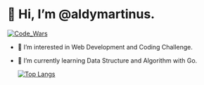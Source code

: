 # 👋 Hi, I’m @aldymartinus.
[![Code_Wars](https://www.codewars.com/users/aldymartinus/badges/small)]( )
- 👀 I’m interested in Web Development and Coding Challenge.
- 🌱 I’m currently learning Data Structure and Algorithm with Go.

  [![Top Langs](https://github-readme-stats.vercel.app/api/top-langs/?username=aldymartinus&layout=compact&theme=tokyonight)]( )


<!---
aldymartinus/aldymartinus is a ✨ special ✨ repository because its `README.md` (this file) appears on your GitHub profile.
You can click the Preview link to take a look at your changes.
--->
